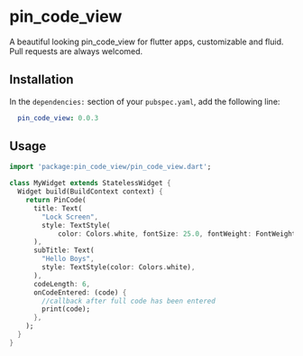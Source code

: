 # pin_code_view

A beautiful looking pin_code_view for flutter apps, customizable and fluid.
Pull requests are always welcomed.

## Installation

In the `dependencies:` section of your `pubspec.yaml`, add the following line:

```yaml
  pin_code_view: 0.0.3
```

## Usage

```dart
import 'package:pin_code_view/pin_code_view.dart';

class MyWidget extends StatelessWidget {
  Widget build(BuildContext context) {
    return PinCode(
      title: Text(
        "Lock Screen",
        style: TextStyle(
            color: Colors.white, fontSize: 25.0, fontWeight: FontWeight.bold),
      ),
      subTitle: Text(
        "Hello Boys",
        style: TextStyle(color: Colors.white),
      ),
      codeLength: 6,
      onCodeEntered: (code) {
        //callback after full code has been entered
        print(code);
      },
    );
  }
}
```
